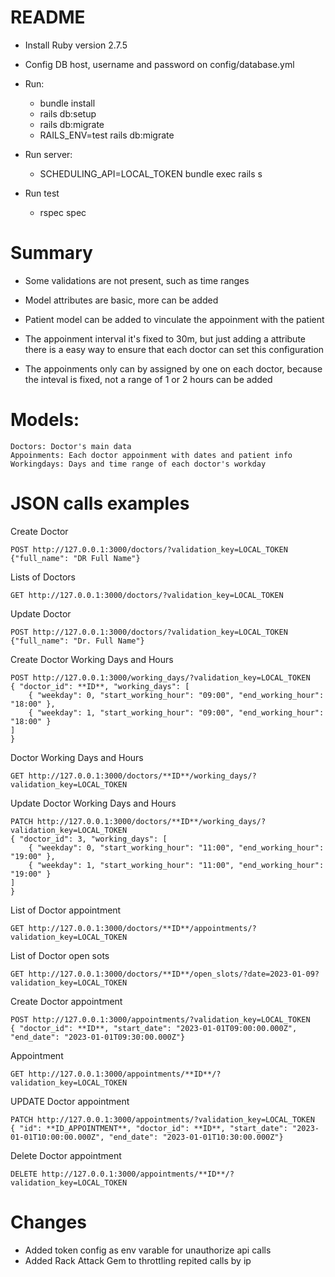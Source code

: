 # README



* Install Ruby version 2.7.5

* Config DB host, username and password on config/database.yml

* Run:
	- bundle install
	- rails db:setup
	- rails db:migrate
	- RAILS_ENV=test rails db:migrate

* Run server:
	- SCHEDULING_API=LOCAL_TOKEN bundle exec rails s


 * Run test
 	- rspec spec



# Summary

 * Some validations are not present, such as time ranges
 
 * Model attributes are basic, more can be added

 * Patient model can be added to vinculate the appoinment with the patient

 * The appoinment interval it's fixed to 30m, but just adding a attribute there is a easy way to ensure that each doctor can set this configuration

 * The appoinments only can by assigned by one on each doctor, because the inteval is fixed, not a range of 1 or 2 hours can be added



# Models:
 	Doctors: Doctor's main data
 	Appoinments: Each doctor appoinment with dates and patient info
 	Workingdays: Days and time range of each doctor's workday 





# JSON calls examples

Create Doctor
```
POST http://127.0.0.1:3000/doctors/?validation_key=LOCAL_TOKEN
{"full_name": "DR Full Name"}
```

Lists of Doctors
```
GET http://127.0.0.1:3000/doctors/?validation_key=LOCAL_TOKEN
```

Update Doctor
```
POST http://127.0.0.1:3000/doctors/?validation_key=LOCAL_TOKEN
{"full_name": "Dr. Full Name"}
```



Create Doctor Working Days and Hours 
```
POST http://127.0.0.1:3000/working_days/?validation_key=LOCAL_TOKEN
{ "doctor_id": **ID**, "working_days": [
	{ "weekday": 0, "start_working_hour": "09:00", "end_working_hour": "18:00" },
	{ "weekday": 1, "start_working_hour": "09:00", "end_working_hour": "18:00" }
]
} 
```

Doctor Working Days and Hours
```
GET http://127.0.0.1:3000/doctors/**ID**/working_days/?validation_key=LOCAL_TOKEN
```


Update Doctor Working Days and Hours 
```
PATCH http://127.0.0.1:3000/doctors/**ID**/working_days/?validation_key=LOCAL_TOKEN
{ "doctor_id": 3, "working_days": [
	{ "weekday": 0, "start_working_hour": "11:00", "end_working_hour": "19:00" },
	{ "weekday": 1, "start_working_hour": "11:00", "end_working_hour": "19:00" }
]
} 
```

List of Doctor appointment
```
GET http://127.0.0.1:3000/doctors/**ID**/appointments/?validation_key=LOCAL_TOKEN
```

List of Doctor open sots
```
GET http://127.0.0.1:3000/doctors/**ID**/open_slots/?date=2023-01-09?validation_key=LOCAL_TOKEN
```

Create Doctor appointment
```
POST http://127.0.0.1:3000/appointments/?validation_key=LOCAL_TOKEN
{ "doctor_id": **ID**, "start_date": "2023-01-01T09:00:00.000Z", "end_date": "2023-01-01T09:30:00.000Z"}
```

Appointment
```
GET http://127.0.0.1:3000/appointments/**ID**/?validation_key=LOCAL_TOKEN
```

UPDATE Doctor appointment
```
PATCH http://127.0.0.1:3000/appointments/?validation_key=LOCAL_TOKEN
{ "id": **ID_APPOINTMENT**, "doctor_id": **ID**, "start_date": "2023-01-01T10:00:00.000Z", "end_date": "2023-01-01T10:30:00.000Z"}
```

Delete Doctor appointment
```
DELETE http://127.0.0.1:3000/appointments/**ID**/?validation_key=LOCAL_TOKEN
```





# Changes

- Added token config as env varable for unauthorize api calls
- Added Rack Attack Gem to throttling repited calls by ip

